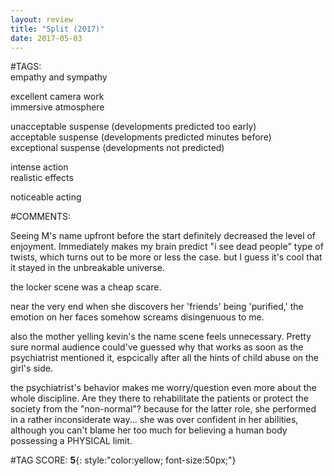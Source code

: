 ```yaml
---  
layout: review  
title: "Split (2017)"  
date: 2017-05-03  
---  
```

  
#TAGS:  
empathy and sympathy  
  
excellent camera work  
immersive atmosphere  
  
unacceptable suspense (developments predicted too early)  
acceptable suspense (developments predicted minutes before)  
exceptional suspense (developments not predicted)  
  
intense action  
realistic effects  
  
noticeable acting  
  
#COMMENTS:  
  
Seeing M's name upfront before the start definitely decreased the level of enjoyment. Immediately makes my brain predict "i see dead people" type of twists, which turns out to be more or less the case. but I guess it's cool that it stayed in the unbreakable universe.  
  
the locker scene was a cheap scare.   
  
near the very end when she discovers her 'friends' being 'purified,' the emotion on her faces somehow screams disingenuous to me.  
  
also the mother yelling kevin's the name scene feels unnecessary. Pretty sure normal audience could've guessed why that works as soon as the psychiatrist mentioned it, espcically after all the hints of child abuse on the girl's side.  
  
the psychiatrist's behavior makes me worry/question even more about the whole discipline. Are they there to rehabilitate the patients or protect the society from the "non-normal"? because for the latter role, she performed in a rather inconsiderate way... she was over confident in her abilities, although you can't blame her too much for believing a human body possessing a PHYSICAL limit.  
  
  
  
  
  
#TAG SCORE: **5**{: style:"color:yellow; font-size:50px;"}  
